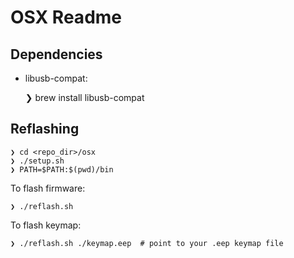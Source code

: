 # OSX Readme

## Dependencies

- libusb-compat:

    ❯ brew install libusb-compat

## Reflashing

    ❯ cd <repo_dir>/osx
    ❯ ./setup.sh
    ❯ PATH=$PATH:$(pwd)/bin

To flash firmware:

    ❯ ./reflash.sh
    
To flash keymap:
    
    ❯ ./reflash.sh ./keymap.eep  # point to your .eep keymap file
